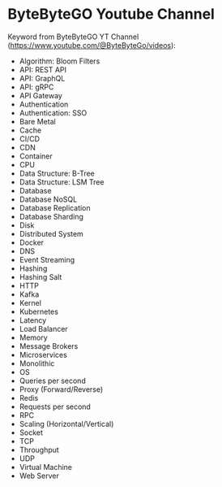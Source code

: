 # ByteByteGO Youtube Channel

Keyword from ByteByteGO YT Channel (https://www.youtube.com/@ByteByteGo/videos):

- Algorithm: Bloom Filters
- API: REST API
- API: GraphQL
- API: gRPC
- API Gateway
- Authentication
- Authentication: SSO
- Bare Metal
- Cache
- CI/CD
- CDN
- Container
- CPU
- Data Structure: B-Tree
- Data Structure: LSM Tree
- Database
- Database NoSQL
- Database Replication
- Database Sharding
- Disk
- Distributed System
- Docker
- DNS
- Event Streaming
- Hashing
- Hashing Salt
- HTTP
- Kafka
- Kernel
- Kubernetes
- Latency
- Load Balancer
- Memory
- Message Brokers
- Microservices
- Monolithic
- OS
- Queries per second
- Proxy (Forward/Reverse)
- Redis
- Requests per second
- RPC
- Scaling (Horizontal/Vertical)
- Socket
- TCP
- Throughput
- UDP
- Virtual Machine
- Web Server
